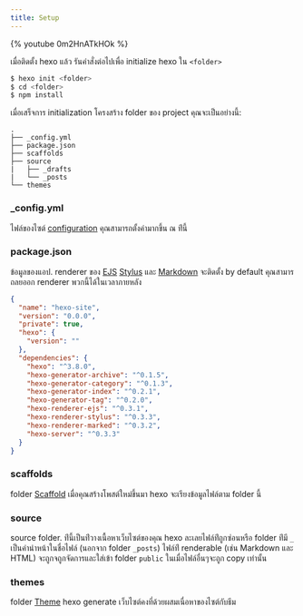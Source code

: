 ```yaml
---
title: Setup
---
```


{% youtube 0m2HnATkHOk %}

เมื่อติดตั้ง hexo แล้ว รันคำสั่งต่อไปเพื่อ initialize hexo ใน `<folder>`

``` bash
$ hexo init <folder>
$ cd <folder>
$ npm install
```

เมื่อเสร็จการ initialization โครงสร้าง folder ของ project คุณจะเป็นอย่างนี้:

``` plain
.
├── _config.yml
├── package.json
├── scaffolds
├── source
|   ├── _drafts
|   └── _posts
└── themes
```

### _config.yml

ไฟล์ของไซต์ [configuration](configuration.html)  คุณสามารถตั้งค่ามากขึ้น ณ 
ท่ีนี้

### package.json

ข้อมูลของแอป. renderer ของ [EJS](https://ejs.co/)  [Stylus](http://learnboost.github.io/stylus/) และ  [Markdown](http://daringfireball.net/projects/markdown/) 
จะติดตั้ง by default คุณสามารถลยออก renderer พวกนี้ได้ในเวลาภายหลัง

``` json package.json
{
  "name": "hexo-site",
  "version": "0.0.0",
  "private": true,
  "hexo": {
    "version": ""
  },
  "dependencies": {
    "hexo": "^3.8.0",
    "hexo-generator-archive": "^0.1.5",
    "hexo-generator-category": "^0.1.3",
    "hexo-generator-index": "^0.2.1",
    "hexo-generator-tag": "^0.2.0",
    "hexo-renderer-ejs": "^0.3.1",
    "hexo-renderer-stylus": "^0.3.3",
    "hexo-renderer-marked": "^0.3.2",
    "hexo-server": "^0.3.3"
  }
}
```

### scaffolds

folder [Scaffold](writing.html#Scaffolds) เมื่อคุณสร้างโพสต์ใหม่ขึ้นมา hexo 
จะเรียงข้อมูลไฟล์ตาม folder นี้


### source


source folder. ท่ีนี้เป็นท่ีวางเนื้อหาเว็บไซต์ของคุณ hexo 
ละเลยไฟล์ท่ีถูกซ่อนหรือ folder ท่ีมี `_` เป็นคำนำหน้าในชื่อไฟล์ (นอกจาก 
folder `_posts`)  ไฟล์ท่ี renderable (เช่น Markdown และ HTML) 
จะถูกจถูกจัดการและใส่เข้า folder `public` ในเมื่อไฟล์อื่นๆจะถูก copy เท่านั้น


### themes

folder [Theme](themes.html)  hexo generate เว็บไซต์คงที่ด้วยผสมเนื่อหาของไซต์กับธีม

